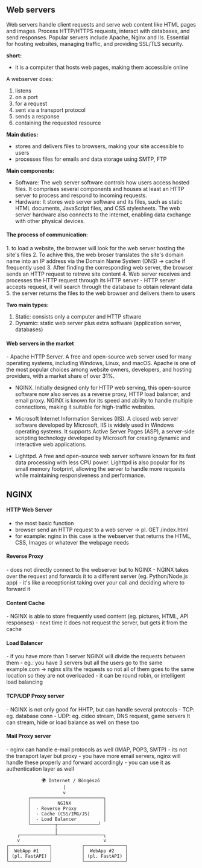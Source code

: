 <h2>Web servers</h2>

Web servers handle client requests and serve web content like HTML pages and images. Process HTTP/HTTPS requests, interact with databases, and send responses. Popular servers include Apache, Nginx and IIs. Essential for hosting websites, managing traffic, and providing SSL/TLS security.

**short:**
- it is a computer that hosts web pages, making them accessible online

A webserver does:
1. listens
2. on a port
3. for a request
4. sent via a transport protocol
5. sends a response
6. containing the requested resource

**Main duties:**
- stores and delivers files to browsers, making your site accessible to users
- processes files for emails and data storage using SMTP, FTP

**Main components:**
- Software: The web server software controls how users access hosted files. It comprises several components and houses at least an HTTP server to process and respond to incoming requests.
- Hardware: It stores web server software and its files, such as static HTML documents, JavaScript files, and CSS stylesheets. The web server hardware also connects to the internet, enabling data exchange with other physical devices.


<h4>The process of communication:</h4>
1. to load a website, the browser will look for the web server hosting the site's files
2. To achive this, the web broser translates the site's domain name into an IP address via the Domain Name System (DNS) -> cache if frequently used
3. After finding the corresponding web server, the browser sends an HTTP request to retreve site content
4. Web server receives and processes the HTTP request through its HTTP server - HTTP server accepts request, it will search through the database to obtain relevant data
5. the server returns the files to the web browser and delivers them to users


**Two main types:**
1. Static: consists only a computer and HTTP sftware
2. Dynamic: static web server plus extra software (application server, databases)



<h4>Web servers in the market</h4>
- Apache HTTP Server. A free and open-source web server used for many operating systems, including Windows, Linux, and macOS. Apache is one of the most popular choices among website owners, developers, and hosting providers, with a market share of over 31%.

- NGINX. Initially designed only for HTTP web serving, this open-source software now also serves as a reverse proxy, HTTP load balancer, and email proxy. NGINX is known for its speed and ability to handle multiple connections, making it suitable for high-traffic websites.

- Microsoft Internet Information Services (IIS). A closed web server software developed by Microsoft, IIS is widely used in Windows operating systems. It supports Active Server Pages (ASP), a server-side scripting technology developed by Microsoft for creating dynamic and interactive web applications.

- Lighttpd. A free and open-source web server software known for its fast data processing with less CPU power. Lighttpd is also popular for its small memory footprint, allowing the server to handle more requests while maintaining responsiveness and performance.


<h2>NGINX</h2>

<h4>HTTP Web Server</h4>

- the most basic function
- browser send an HTTP request to a web server -> pl. GET /index.html
- for example: nginx in this case is the webserver that returns the HTML, CSS, Images or whatever the webpage needs

<h4>Reverse Proxy</h4>
- does not directly connect to the webserver but to NGINX
- NGINX takes over the request and forwards it to a different server (eg. Python/Node.js app)
- it's like a receptionist taking over your call and deciding where to forward it

<h4>Content Cache</h4>
- NGINX is able to store frequently used content (eg. pictures, HTML, API responses)
- next time it does not request the server, but gets it from the cache

<h4>Load Balancer</h4>
- if you have more than 1 server NGINX will divide the requests between them
- eg.: you have 3 servers but all the users go to the same example.com -> nginx slits the requests so not all of them goes to the same location so they are not overloaded
- it can be round robin, or intelligent load balancing

<h4>TCP/UDP Proxy server</h4>
- NGINX is not only good for HHTP, but can handle several protocols
- TCP: eg. database conn
- UDP: eg. cideo stream, DNS request, game servers
It can stream, hide or load balance as well on these too

<h4>Mail Proxy server</h4>
- nginx can handle e-mail protocols as well (IMAP, POP3, SMTP)
- its not the transport layer but proxy
- you have more email servers, nginx will handle these properly and forward accordingly
- you can use it as authentication layer as well


```
             🌍 Internet / Böngésző
                     |
                     v
        ┌───────────────────────────┐
        │          NGINX            │
        │  - Reverse Proxy          │
        │  - Cache (CSS/IMG/JS)     │
        │  - Load Balancer          │
        └─────────┬───────────────┘
                  |
    ┌─────────────┴─────────────────┐
    v                               v
┌───────────────┐           ┌───────────────┐
│  WebApp #1    │           │  WebApp #2    │
│ (pl. FastAPI) │           │ (pl. FastAPI) │
└───────────────┘           └───────────────┘

``` 